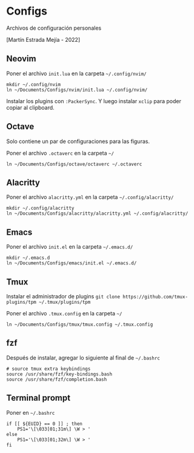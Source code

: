 # Configs

Archivos de configuración personales

[Martín Estrada Mejía - 2022]


## Neovim

Poner el archivo `init.lua` en la carpeta `~/.config/nvim/`

```
mkdir ~/.config/nvim
ln ~/Documents/Configs/nvim/init.lua ~/.config/nvim/
```

Instalar los plugins con `:PackerSync`. Y luego instalar `xclip` para poder copiar al clipboard.


## Octave

Solo contiene un par de configuraciones para las figuras.

Poner el archivo `.octaverc` en la carpeta `~/`

```
ln ~/Documents/Configs/octave/octaverc ~/.octaverc
```


## Alacritty 

Poner el archivo `alacritty.yml` en la carpeta `~/.config/alacritty/`

```
mkdir ~/.config/alacritty
ln ~/Documents/Configs/alacritty/alacritty.yml ~/.config/alacritty/
```


## Emacs

Poner el archivo `init.el` en la carpeta `~/.emacs.d/`

```
mkdir ~/.emacs.d
ln ~/Documents/Configs/emacs/init.el ~/.emacs.d/
```


## Tmux

Instalar el administrador de plugins `git clone https://github.com/tmux-plugins/tpm ~/.tmux/plugins/tpm`

Poner el archivo `.tmux.config` en la carpeta `~/`

```
ln ~/Documents/Configs/tmux/tmux.config ~/.tmux.config
```


## fzf

Después de instalar, agregar lo siguiente al final de `~/.bashrc`

```
# source tmux extra keybindings
source /usr/share/fzf/key-bindings.bash
source /usr/share/fzf/completion.bash
```


## Terminal prompt

Poner en `~/.bashrc`

```
if [[ ${EUID} == 0 ]] ; then
    PS1='\[\033[01;31m\] \W > '
else
    PS1='\[\033[01;32m\] \W > '
fi
```
